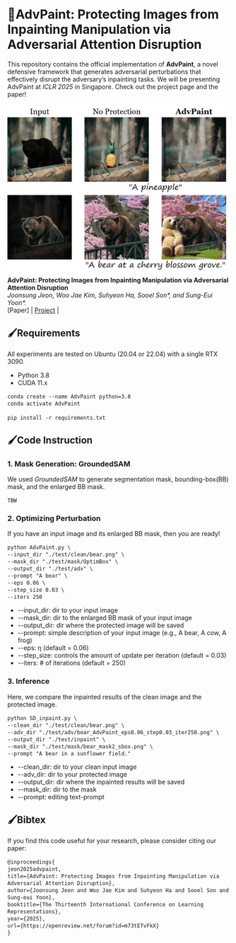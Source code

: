 
# 🎨AdvPaint: Protecting Images from Inpainting Manipulation via Adversarial Attention Disruption
This repository contains the official implementation of **AdvPaint**, a novel defensive framework that generates adversarial perturbations that effectively
disrupt the adversary’s inpainting tasks. We will be presenting AdvPaint at _ICLR 2025_ in Singapore. Check out the project page and the paper!

![test](https://github.com/JoonsungJeon/AdvPaint/blob/main/figs/test.png)
**AdvPaint: Protecting Images from Inpainting Manipulation via Adversarial Attention Disruption**  
_Joonsung Jeon, Woo Jae Kim, Suhyeon Ha, Sooel Son*, and Sung-Eui Yoon*._  
[Paper] | [Project](https://sgvr.kaist.ac.kr/~joonsung/AdvPaint/) | 

## 🖌️Requirements
All experiments are tested on Ubuntu (20.04 or 22.04) with a single RTX 3090.

- Python 3.8
- CUDA 11.x
```
conda create --name AdvPaint python=3.8
conda activate AdvPaint

pip install -r requirements.txt
```

## 🖌️Code Instruction
### 1. Mask Generation: GroundedSAM
We used _GroundedSAM_ to generate segmentation mask, bounding-box(BB) mask, and the enlarged BB mask.
```
TBW
```
### 2. Optimizing Perturbation
If you have an input image and its enlarged BB mask, then you are ready!

```
python AdvPaint.py \
--input_dir "./test/clean/bear.png" \
--mask_dir "./test/mask/OptimBox" \
--output_dir "./test/adv" \
--prompt "A bear" \
--eps 0.06 \
--step_size 0.03 \
--iters 250
```
- --input_dir: dir to your input image
- --mask_dir: dir to the enlarged BB mask of your input image
- --output_dir: dir where the protected image will be saved
- --prompt: simple description of your input image (e.g., A bear, A cow, A frog)
- --eps: η (default = 0.06)
- --step_size: controls the amount of update per iteration (default = 0.03)
- --iters: # of iterations (default = 250)


### 3. Inference
Here, we compare the inpainted results of the clean image and the protected image.
```
python SD_inpaint.py \
--clean_dir "./test/clean/bear.png" \
--adv_dir "./test/adv/bear_AdvPaint_eps0.06_step0.03_iter250.png" \
--output_dir "./test/inpaint" \
--mask_dir "./test/mask/bear_mask2_sbox.png" \
--prompt "A bear in a sunflower field."
```
- --clean_dir: dir to your clean input image
- --adv_dir: dir to your protected image
- --output_dir: dir where the inpainted results will be saved
- --mask_dir: dir to the mask
- --prompt: editing text-prompt

## 🖌️Bibtex
If you find this code useful for your research, please consider citing our paper:
```
@inproceedings{
jeon2025advpaint,
title={AdvPaint: Protecting Images from Inpainting Manipulation via Adversarial Attention Disruption},
author={Joonsung Jeon and Woo Jae Kim and Suhyeon Ha and Sooel Son and Sung-eui Yoon},
booktitle={The Thirteenth International Conference on Learning Representations},
year={2025},
url={https://openreview.net/forum?id=m73tETvFkX}
}
```
